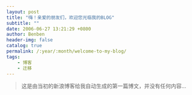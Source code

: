 ```yaml
---
layout: post
title: "嗨！亲爱的朋友们，欢迎您光临我的BLOG"
subtitle: ""
date: 2006-06-27 13:21:29 +0800
author: Benben
header-img: false
catalog: true
permalink: /:year/:month/welcome-to-my-blog/
tags:
    - 博客
    - 迁移
---
```


> 这是由当初的新浪博客给我自动生成的第一篇博文，并没有任何内容...

